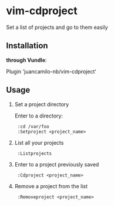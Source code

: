# vim-cdproject

Set a list of projects and go to them easily

## Installation
**through Vundle**:

Plugin 'juancamilo-nb/vim-cdproject'

## Usage
1. Set a project directory

    Enter to a directory: 
    
        :cd /var/foo
        :Setproject <project_name>

2. List all your projects
    
        :Listprojects

3. Enter to a project previously saved

        :Cdproject <project_name>
    
4. Remove a project from the list

        :Removeproject <project_name>

